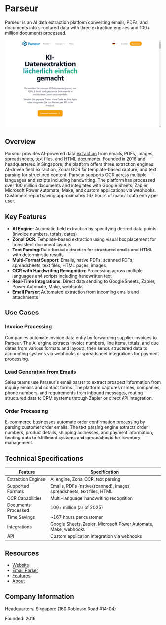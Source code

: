 # Parseur

Parseur is an AI data extraction platform converting emails, PDFs, and documents into structured data with three extraction engines and 100+ million documents processed.

![Parseur](assets/parseur.png)


## Overview

Parseur provides AI-powered data [extraction](../../capabilities/extraction/index.md) from emails, PDFs, images, spreadsheets, text files, and HTML documents. Founded in 2016 and headquartered in Singapore, the platform offers three extraction engines: AI-driven field extraction, Zonal OCR for template-based capture, and text parsing for structured content. Parseur supports OCR across multiple languages and scripts including handwriting. The platform has processed over 100 million documents and integrates with Google Sheets, Zapier, Microsoft Power Automate, Make, and custom applications via webhooks. Customers report saving approximately 167 hours of manual data entry per user.

## Key Features

- **AI Engine**: Automatic field extraction by specifying desired data points (invoice numbers, totals, dates)
- **Zonal OCR**: Template-based extraction using visual box placement for consistent document layouts
- **Text Parsing**: Rule-based extraction for structured emails and HTML with deterministic results
- **Multi-Format Support**: Emails, native PDFs, scanned PDFs, spreadsheets, text files, HTML pages, images
- **OCR with Handwriting Recognition**: Processing across multiple languages and scripts including handwritten text
- **Real-Time Integrations**: Direct data sending to Google Sheets, Zapier, Power Automate, Make, webhooks
- **Email Parser**: Automated extraction from incoming emails and attachments

## Use Cases

### Invoice Processing
Companies automate invoice data entry by forwarding supplier invoices to Parseur. The AI engine extracts invoice numbers, line items, totals, and due dates from various formats and layouts, then sends structured data to accounting systems via webhooks or spreadsheet integrations for payment processing.

### Lead Generation from Emails
Sales teams use Parseur's email parser to extract prospect information from inquiry emails and contact forms. The platform captures names, companies, phone numbers, and requirements from inbound messages, routing structured data to CRM systems through Zapier or direct API integration.

### Order Processing
E-commerce businesses automate order confirmation processing by parsing customer order emails. The text parsing engine extracts order numbers, product details, shipping addresses, and payment information, feeding data to fulfillment systems and spreadsheets for inventory management.

## Technical Specifications

| Feature | Specification |
|---------|---------------|
| Extraction Engines | AI engine, Zonal OCR, text parsing |
| Supported Formats | Emails, PDFs (native/scanned), images, spreadsheets, text files, HTML |
| OCR Capabilities | Multi-language, handwriting recognition |
| Documents Processed | 100+ million (as of 2025) |
| Time Savings | ~167 hours per customer |
| Integrations | Google Sheets, Zapier, Microsoft Power Automate, Make, webhooks |
| API | Custom application integration via webhooks |

## Resources

- [Website](https://parseur.com)
- [Email Parser](https://parseur.com/email-parser)
- [Features](https://parseur.com/features)
- [About](https://parseur.com/about)

## Company Information

Headquarters: Singapore (160 Robinson Road #14-04)

Founded: 2016 
